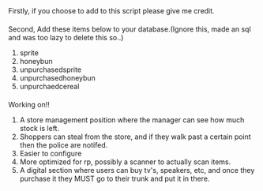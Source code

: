####
## 
Firstly, if you choose to add to this script please give me credit. 
####
Second, Add these items below to your database.(Ignore this, made an sql and was too lazy to delete this so..)
1. sprite
2. honeybun
3. unpurchasedsprite
4. unpurchasedhoneybun
5. unpurchaedcereal
####
Working on!!
1. A store management position where the manager can see how much stock is left.
2. Shoppers can steal from the store, and if they walk past a certain point then the police are notifed.
3. Easier to configure
4. More optimized for rp, possibly a scanner to actually scan items.
5. A digital section where users can buy tv's, speakers, etc, and once they purchase it they MUST go to their trunk and put it in there.